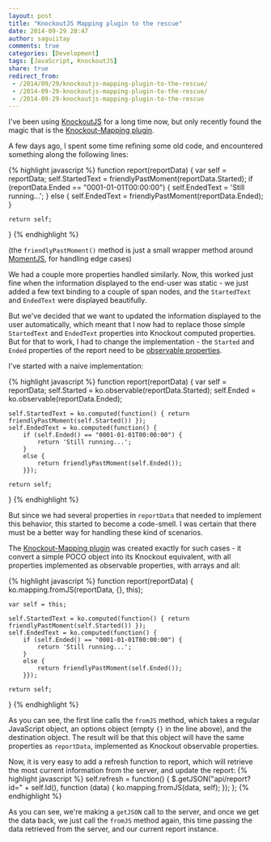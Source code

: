 ```yaml
---
layout: post
title: "KnockoutJS Mapping plugin to the rescue"
date: 2014-09-29 20:47
author: saguiitay
comments: true
categories: [Development]
tags: [JavaScript, KnockoutJS]
share: true
redirect_from:
 - /2014/09/29/knockoutjs-mapping-plugin-to-the-rescue/
 - /2014-09-29-knockoutjs-mapping-plugin-to-the-rescue/
 - /2014-09-29-knockoutjs-mapping-plugin-to-the-rescue
---
```

I've been using [KnockoutJS](http://knockoutjs.com/) for a long time now, but only recently found the magic that is the [Knockout-Mapping plugin](http://knockoutjs.com/documentation/plugins-mapping.html).

A few days ago, I spent some time refining some old code, and encountered something along the following lines:

{% highlight javascript %}
function report(reportData) {
    var self = reportData;
    self.StartedText = friendlyPastMoment(reportData.Started);
    if (reportData.Ended == "0001-01-01T00:00:00") {
        self.EndedText = 'Still running...';
    }
    else {
        self.EndedText = friendlyPastMoment(reportData.Ended);
    }

    return self;
}
{% endhighlight %}

(the `friendlyPastMoment()` method is just a small wrapper method around [MomentJS](http://momentjs.com), for handling edge cases)

We had a couple more properties handled similarly. Now, this worked just fine when the information displayed to the end-user was static - we just
added a few text binding to a couple of span nodes, and the `StartedText` and `EndedText` were displayed beautifully.

But we've decided that we want to updated the information displayed to the user automatically, which meant that I now had to replace
those simple `StartedText` and `EndedText` properties into Knockout computed properties. But for that to work, I had to change the
implementation - the `Started` and `Ended` properties of the report need to be [observable properties](http://knockoutjs.com/documentation/observables.html).

I've started with a naive implementation:

{% highlight javascript %}
function report(reportData) {
    var self = reportData;
    self.Started = ko.observable(reportData.Started);
    self.Ended = ko.observable(reportData.Ended);

    self.StartedText = ko.computed(function() { return friendlyPastMoment(self.Started()) });
    self.EndedText = ko.computed(function() { 
        if (self.Ended() == "0001-01-01T00:00:00") {
            return 'Still running...';
        }
        else {
            return friendlyPastMoment(self.Ended());
        }});

    return self;
}
{% endhighlight %}

But since we had several properties in `reportData` that needed to implement this behavior, this started to become a code-smell. I was certain
that there must be a better way for handling these kind of scenarios.

The [Knockout-Mapping plugin](http://knockoutjs.com/documentation/plugins-mapping.html) was created exactly for such cases - it convert a simple
POCO object into its Knockout equivalent, with all properties implemented as observable properties, with arrays and all:

{% highlight javascript %}
function report(reportData) {
    ko.mapping.fromJS(reportData, {}, this);

    var self = this;

    self.StartedText = ko.computed(function() { return friendlyPastMoment(self.Started()) });
    self.EndedText = ko.computed(function() { 
        if (self.Ended() == "0001-01-01T00:00:00") {
            return 'Still running...';
        }
        else {
            return friendlyPastMoment(self.Ended());
        }});

    return self;
}
{% endhighlight %}

As you can see, the first line calls the `fromJS` method, which takes a regular JavaScript object, an options object (empty `{}` in the line above),
and the destination object. The result will be that this object will have the same properties as `reportData`, implemented as Knockout observable properties.

Now, it is very easy to add a refresh function to report, which will retrieve the most current information from the server, and update the report:
{% highlight javascript %}
self.refresh = function() {
	$.getJSON("api/report?id=" + self.Id(), function (data) {
		ko.mapping.fromJS(data, self);
	});
};
{% endhighlight %}

As you can see, we're making a `getJSON` call to the server, and once we get the data back, we just call the `fromJS` method again, this time passing
the data retrieved from the server, and our current report instance.

